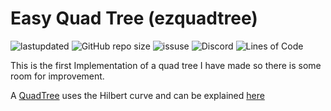 # Easy Quad Tree (ezquadtree)

![lastupdated](https://img.shields.io/github/last-commit/cowboy8625/ezquadtree)
![GitHub repo size](https://img.shields.io/github/repo-size/cowboy8625/ezquadtree)
![issuse](https://img.shields.io/github/issues/cowboy8625/ezquadtree)
![Discord](https://img.shields.io/discord/509849754155614230)
![Lines of Code](https://tokei.rs/b1/github/cowboy8625/ezquadtree)

This is the first Implementation of a quad tree I have made so there is some
room for improvement.

A [QuadTree](https://www.i-programmer.info/programming/theory/1679-quadtrees-and-octrees.html)
uses the Hilbert curve and can be explained
[here](http://blog.notdot.net/2009/11/Damn-Cool-Algorithms-Spatial-indexing-with-Quadtrees-and-Hilbert-Curves)
